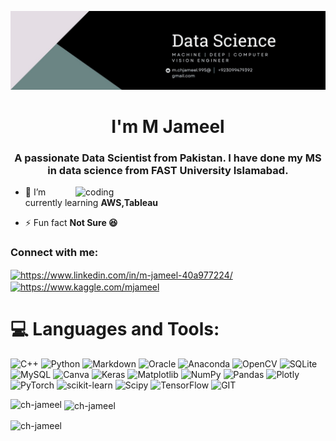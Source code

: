 
![logo](https://github.com/Ch-Jameel/Ch-Jameel/blob/main/image_1.jpeg)
<h1 align="center"> I'm M Jameel</h1>
<h3 align="center">A passionate Data Scientist from Pakistan. I have done my MS in data science from FAST University Islamabad.</h3>
<img alt="coding" align="right" width="400" src="https://miro.medium.com/max/1400/1*bhFifratH9DjKqMBTeQG5A.gif">

- 🌱 I’m currently learning **AWS,Tableau**

- ⚡ Fun fact **Not Sure 😆**

<h3 align="left">Connect with me:</h3>
<p align="left">
<a href="https://linkedin.com/in/m-jameel-40a977224/" target="blank"><img align="center" src="https://raw.githubusercontent.com/rahuldkjain/github-profile-readme-generator/master/src/images/icons/Social/linked-in-alt.svg" alt="https://www.linkedin.com/in/m-jameel-40a977224/" height="30" width="40" /></a>
<a href="https://www.kaggle.com/mjameel" target="blank"><img align="center" src="https://upload.wikimedia.org/wikipedia/commons/7/7c/Kaggle_logo.png" alt="https://www.kaggle.com/mjameel" height="30" width="40" /></a>
  
</p>


# 💻 Languages and Tools:
![C++](https://img.shields.io/badge/c++-%2300599C.svg?style=for-the-badge&logo=c%2B%2B&logoColor=white) ![Python](https://img.shields.io/badge/python-3670A0?style=for-the-badge&logo=python&logoColor=ffdd54) ![Markdown](https://img.shields.io/badge/markdown-%23000000.svg?style=for-the-badge&logo=markdown&logoColor=white) ![Oracle](https://img.shields.io/badge/Oracle-F80000?style=for-the-badge&logo=oracle&logoColor=white) ![Anaconda](https://img.shields.io/badge/Anaconda-%2344A833.svg?style=for-the-badge&logo=anaconda&logoColor=white) ![OpenCV](https://img.shields.io/badge/opencv-%23white.svg?style=for-the-badge&logo=opencv&logoColor=white) ![SQLite](https://img.shields.io/badge/sqlite-%2307405e.svg?style=for-the-badge&logo=sqlite&logoColor=white) ![MySQL](https://img.shields.io/badge/mysql-%2300000f.svg?style=for-the-badge&logo=mysql&logoColor=white) ![Canva](https://img.shields.io/badge/Canva-%2300C4CC.svg?style=for-the-badge&logo=Canva&logoColor=white) ![Keras](https://img.shields.io/badge/Keras-%23D00000.svg?style=for-the-badge&logo=Keras&logoColor=white) ![Matplotlib](https://img.shields.io/badge/Matplotlib-%23ffffff.svg?style=for-the-badge&logo=Matplotlib&logoColor=black) ![NumPy](https://img.shields.io/badge/numpy-%23013243.svg?style=for-the-badge&logo=numpy&logoColor=white) ![Pandas](https://img.shields.io/badge/pandas-%23150458.svg?style=for-the-badge&logo=pandas&logoColor=white) ![Plotly](https://img.shields.io/badge/Plotly-%233F4F75.svg?style=for-the-badge&logo=plotly&logoColor=white) ![PyTorch](https://img.shields.io/badge/PyTorch-%23EE4C2C.svg?style=for-the-badge&logo=PyTorch&logoColor=white) ![scikit-learn](https://img.shields.io/badge/scikit--learn-%23F7931E.svg?style=for-the-badge&logo=scikit-learn&logoColor=white) ![Scipy](https://img.shields.io/badge/SciPy-%230C55A5.svg?style=for-the-badge&logo=scipy&logoColor=%white) ![TensorFlow](https://img.shields.io/badge/TensorFlow-%23FF6F00.svg?style=for-the-badge&logo=TensorFlow&logoColor=white) ![GIT](https://img.shields.io/badge/Git-fc6d26?style=for-the-badge&logo=git&logoColor=white) 


<p><img align="left" src="https://github-readme-stats.vercel.app/api/top-langs?username=ch-jameel&show_icons=true&locale=en&layout=compact" alt="ch-jameel" /></p>

<p>&nbsp;<img align="center" src="https://github-readme-stats.vercel.app/api?username=ch-jameel&show_icons=true&locale=en" alt="ch-jameel" /></p>

<p><img align="center" src="https://github-readme-streak-stats.herokuapp.com/?user=ch-jameel&" alt="ch-jameel" /></p>
